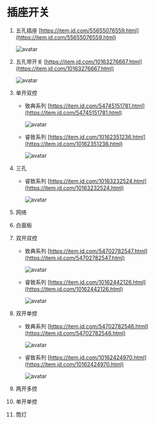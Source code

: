 # 插座开关

1. 五孔插座 [https://item.jd.com/55655076559.html](https://item.jd.com/55655076559.html)

    ![avatar](https://raw.githubusercontent.com/anyUesr/zhuangxiu/master/media/斜五孔.jpg)

2. 五孔带开关 [https://item.jd.com/10163276667.html](https://item.jd.com/10163276667.html)

    ![avatar](https://raw.githubusercontent.com/anyUesr/zhuangxiu/master/media/五孔带开关.jpg)

3. 单开双控

    - 致典系列 [https://item.jd.com/54745151781.html](https://item.jd.com/54745151781.html)

        ![avatar](https://raw.githubusercontent.com/anyUesr/zhuangxiu/master/media/单开双控-致典系列.jpg)

    - 睿致系列 [https://item.jd.com/10162351236.html](https://item.jd.com/10162351236.html)

        ![avatar](https://raw.githubusercontent.com/anyUesr/zhuangxiu/master/media/单开双控-睿致系列.jpg)

4. 三孔

    - 睿致系列 [https://item.jd.com/10163232524.html](https://item.jd.com/10163232524.html)

        ![avatar](https://github.com/anyUesr/zhuangxiu/blob/master/media/三孔-睿致系列.jpg)

5. 网络
6. 白面板
7. 双开双控

    - 致典系列 [https://item.jd.com/54702782547.html](https://item.jd.com/54702782547.html)

        ![avatar](https://raw.githubusercontent.com/anyUesr/zhuangxiu/master/media/双开双控-致典系列.jpg)

    - 睿致系列 [https://item.jd.com/10162442126.html](https://item.jd.com/10162442126.html)

        ![avatar](https://raw.githubusercontent.com/anyUesr/zhuangxiu/master/media/双开双控-睿致系列.jpg)

8. 双开单控

    - 致典系列 [https://item.jd.com/54702782546.html](https://item.jd.com/54702782546.html)

        ![avatar](https://raw.githubusercontent.com/anyUesr/zhuangxiu/master/media/双开单控-致典系列.jpg)

    - 睿致系列 [https://item.jd.com/10162424970.html](https://item.jd.com/10162424970.html)

        ![avatar](https://raw.githubusercontent.com/anyUesr/zhuangxiu/master/media/双开单控-睿致系列.jpg)


9.  两开多控
10. 单开单控
11. 筒灯
